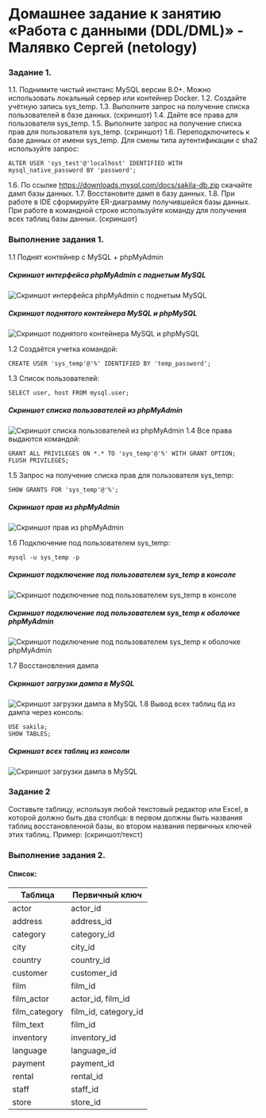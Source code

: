 # Домашнее задание к занятию «Работа с данными (DDL/DML)» - Малявко Сергей (netology)

### Задание 1.

1.1. Поднимите чистый инстанс MySQL версии 8.0+. Можно использовать локальный сервер или контейнер Docker.
1.2. Создайте учётную запись sys_temp.
1.3. Выполните запрос на получение списка пользователей в базе данных. (скриншот)
1.4. Дайте все права для пользователя sys_temp.
1.5. Выполните запрос на получение списка прав для пользователя sys_temp. (скриншот)
1.6. Переподключитесь к базе данных от имени sys_temp.
Для смены типа аутентификации с sha2 используйте запрос:
```
ALTER USER 'sys_test'@'localhost' IDENTIFIED WITH mysql_native_password BY 'password';
```

1.6. По ссылке https://downloads.mysql.com/docs/sakila-db.zip скачайте дамп базы данных.
1.7. Восстановите дамп в базу данных.
1.8. При работе в IDE сформируйте ER-диаграмму получившейся базы данных. При работе в командной строке используйте команду для получения всех таблиц базы данных. (скриншот)

### Выполнение задания 1.

1.1 Поднят контейнер c MySQL + phpMyAdmin
##### Скриншот интерфейса phpMyAdmin с поднетым MySQL
![Скриншот интерфейса phpMyAdmin с поднетым MySQL](images/MySQL-1.png)
##### Скриншот поднятого контейнера MySQL и phpMySQL
![Скриншот поднятого контейнера MySQL и phpMySQL](images/MySQL-1_2.png)

1.2 Создаётся учетка командой:
```
CREATE USER 'sys_temp'@'%' IDENTIFIED BY 'temp_password';
```
1.3 Список пользователей:
```
SELECT user, host FROM mysql.user;
```
##### Скриншот списка пользователей из phpMyAdmin
![Скриншот списка пользователей из phpMyAdmin](images/MySQL-3.png)
1.4 Все права выдаются командой:
```
GRANT ALL PRIVILEGES ON *.* TO 'sys_temp'@'%' WITH GRANT OPTION;
FLUSH PRIVILEGES;
```
1.5 Запрос на получение списка прав для пользователя sys_temp:
```
SHOW GRANTS FOR 'sys_temp'@'%';
```
##### Скриншот прав из phpMyAdmin
![Скриншот прав из phpMyAdmin](images/MySQL-4.png)

1.6 Подключение под пользователем sys_temp:
```
mysql -u sys_temp -p 
```
##### Скриншот подключение под пользователем sys_temp в консоле
![Скриншот подключение под пользователем sys_temp в консоле](images/MySQL-5_2.png)
##### Скриншот подключение под пользователем sys_temp к оболочке phpMyAdmin
![Скриншот подключение под пользователем sys_temp к оболочке phpMyAdmin](images/MySQL-5.png)

1.7 Восстановления дампа
##### Скриншот загрузки дампа в MySQL
![Скриншот загрузки дампа в MySQL](images/MySQL-2.png)
1.8 Вывод всех таблиц бд из дампа через консоль:
```
USE sakila; 
SHOW TABLES;
```
##### Скриншот всех таблиц из консоли
![Скриншот загрузки дампа в MySQL](images/MySQL-6.png)

### Задание 2
Составьте таблицу, используя любой текстовый редактор или Excel, в которой должно быть два столбца: в первом должны быть названия таблиц восстановленной базы, во втором названия первичных ключей этих таблиц. Пример: (скриншот/текст)

### Выполнение задания 2.

#### Список:
| Таблица                      | Первичный ключ   |
|------------------------------|------------------|
| actor                        | actor_id         |
| address                      | address_id       |
| category                     | category_id      |
| city                         | city_id          |
| country                      | country_id       |
| customer                     | customer_id      |
| film                         | film_id          |
| film_actor                   | actor_id, film_id|
| film_category                | film_id, category_id|
| film_text                    | film_id          |
| inventory                    | inventory_id     |
| language                     | language_id      |
| payment                      | payment_id       |
| rental                       | rental_id        |
| staff                        | staff_id         |
| store                        | store_id         |
